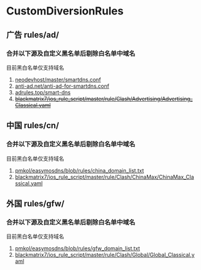 # CustomDiversionRules

## 广告 rules/ad/
### 合并以下源及自定义黑名单后剔除白名单中域名
目前黑白名单仅支持域名
1. [neodevhost/master/smartdns.conf](https://raw.githubusercontent.com/neodevpro/neodevhost/master/smartdns.conf)
2. [anti-ad.net/anti-ad-for-smartdns.conf](https://anti-ad.net/anti-ad-for-smartdns.conf)
3. [adrules.top/smart-dns](https://adrules.top/smart-dns.conf)
4. ~~[blackmatrix7/ios_rule_script/master/rule/Clash/Advertising/Advertising_Classical.yaml](https://raw.githubusercontent.com/blackmatrix7/ios_rule_script/master/rule/Clash/Advertising/Advertising_Classical.yaml)~~

## 中国 rules/cn/
###  合并以下源及自定义黑名单后剔除白名单中域名
目前黑白名单仅支持域名
1. [pmkol/easymosdns/blob/rules/china_domain_list.txt](https://raw.githubusercontent.com/pmkol/easymosdns/refs/heads/rules/china_domain_list.txt)
2. [blackmatrix7/ios_rule_script/master/rule/Clash/ChinaMax/ChinaMax_Classical.yaml](https://raw.githubusercontent.com/blackmatrix7/ios_rule_script/refs/heads/master/rule/Clash/ChinaMax/ChinaMax_Classical.yaml)

## 外国 rules/gfw/
###  合并以下源及自定义黑名单后剔除白名单中域名
目前黑白名单仅支持域名
1. [pmkol/easymosdns/blob/rules/gfw_domain_list.txt](https://raw.githubusercontent.com/pmkol/easymosdns/refs/heads/rules/gfw_domain_list.txt)
2. [blackmatrix7/ios_rule_script/master/rule/Clash/Global/Global_Classical.yaml](https://raw.githubusercontent.com/blackmatrix7/ios_rule_script/refs/heads/master/rule/Clash/Global/Global_Classical.yaml)
